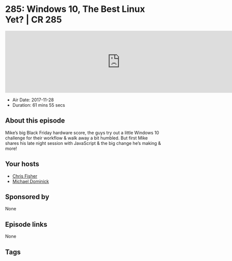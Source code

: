 # 285: Windows 10, The Best Linux Yet? | CR 285

<iframe src="https://player.fireside.fm/v2/MLf2ZzhC+tsndEJl4?theme=dark" width="740" height="200" frameborder="0" scrolling="no"></iframe>

* Air Date: 2017-11-28
* Duration: 61 mins 55 secs

## About this episode

Mike’s big Black Friday hardware score, the guys try out a little Windows 10 challenge for their workflow & walk away a bit humbled. But first Mike shares his late night session with JavaScript & the big change he’s making & more!

## Your hosts
* [Chris Fisher](https://coder.show/hosts/chrislas)
* [Michael Dominick](https://coder.show/hosts/michael)

## Sponsored by

None



## Episode links

None



## Tags

